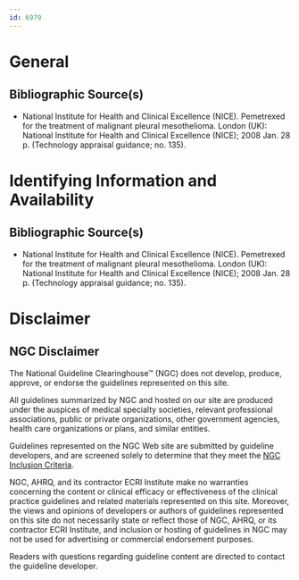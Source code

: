 ```yaml
---
id: 6979
---
```


# General

## Bibliographic Source(s)

- National Institute for Health and Clinical Excellence (NICE). Pemetrexed for the treatment of malignant pleural mesothelioma. London (UK): National Institute for Health and Clinical Excellence (NICE); 2008 Jan. 28 p. (Technology appraisal guidance; no. 135).

# Identifying Information and Availability

## Bibliographic Source(s)

- National Institute for Health and Clinical Excellence (NICE). Pemetrexed for the treatment of malignant pleural mesothelioma. London (UK): National Institute for Health and Clinical Excellence (NICE); 2008 Jan. 28 p. (Technology appraisal guidance; no. 135).

# Disclaimer

## NGC Disclaimer

The National Guideline Clearinghouse™ (NGC) does not develop, produce, approve, or endorse the guidelines represented on this site.

All guidelines summarized by NGC and hosted on our site are produced under the auspices of medical specialty societies, relevant professional associations, public or private organizations, other government agencies, health care organizations or plans, and similar entities.

Guidelines represented on the NGC Web site are submitted by guideline developers, and are screened solely to determine that they meet the [NGC Inclusion Criteria](/help-and-about/summaries/inclusion-criteria).

NGC, AHRQ, and its contractor ECRI Institute make no warranties concerning the content or clinical efficacy or effectiveness of the clinical practice guidelines and related materials represented on this site. Moreover, the views and opinions of developers or authors of guidelines represented on this site do not necessarily state or reflect those of NGC, AHRQ, or its contractor ECRI Institute, and inclusion or hosting of guidelines in NGC may not be used for advertising or commercial endorsement purposes.

Readers with questions regarding guideline content are directed to contact the guideline developer.

